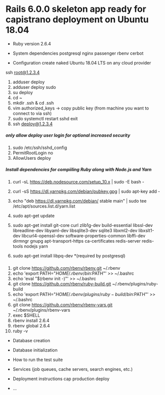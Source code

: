# Rails 6.0.0 skeleton app ready for capistrano deployment on Ubuntu 18.04

* Ruby version
2.6.4
* System dependencies
postgresql
nginx
passenger
rbenv
cerbot

* Configuration
create naked Ubuntu 18.04 LTS on any cloud provider

ssh root@1.2.3.4

1. adduser deploy
2. adduser deploy sudo
3. su deploy
4. cd ~
5. mkdir .ssh & cd .ssh
6. vim authorized_keys   -> copy public key (from machine you want to connect to via ssh)
7. sudo systemctl restart sshd
exit
8. ssh deploy@1.2.3.4
  
##### only allow deploy user login for optional increased security
1. sudo /etc/ssh/sshd_config
2. PermitRootLogin no
3. AllowUsers deploy

##### Install dependencies for compiiling Ruby along with Node.js and Yarn
1. curl -sL https://deb.nodesource.com/setup_10.x | sudo -E bash -
2. curl -sS https://dl.yarnpkg.com/debian/pubkey.gpg | sudo apt-key add -
3. echo "deb https://dl.yarnpkg.com/debian/ stable main" | sudo tee /etc/apt/sources.list.d/yarn.list
4. sudo apt-get update

5. sudo apt-get install git-core curl zlib1g-dev build-essential libssl-dev libreadline-dev libyaml-dev libsqlite3-dev sqlite3 libxml2-dev libxslt1-dev libcurl4-openssl-dev software-properties-common libffi-dev dirmngr gnupg apt-transport-https ca-certificates redis-server redis-tools nodejs yarn

7. sudo apt-get install libpq-dev *(required by postgresql)

#####

1. git clone https://github.com/rbenv/rbenv.git ~/.rbenv
2. echo 'export PATH="$HOME/.rbenv/bin:$PATH"' >> ~/.bashrc
3. echo 'eval "$(rbenv init -)"' >> ~/.bashrc
4. git clone https://github.com/rbenv/ruby-build.git ~/.rbenv/plugins/ruby-build
5. echo 'export PATH="$HOME/.rbenv/plugins/ruby-build/bin:$PATH"' >> ~/.bashrc
6. git clone https://github.com/rbenv/rbenv-vars.git ~/.rbenv/plugins/rbenv-vars
7. exec $SHELL
8. rbenv install 2.6.4
9. rbenv global 2.6.4
10. ruby -v


* Database creation

* Database initialization

* How to run the test suite

* Services (job queues, cache servers, search engines, etc.)

* Deployment instructions
cap production deploy
* ...

